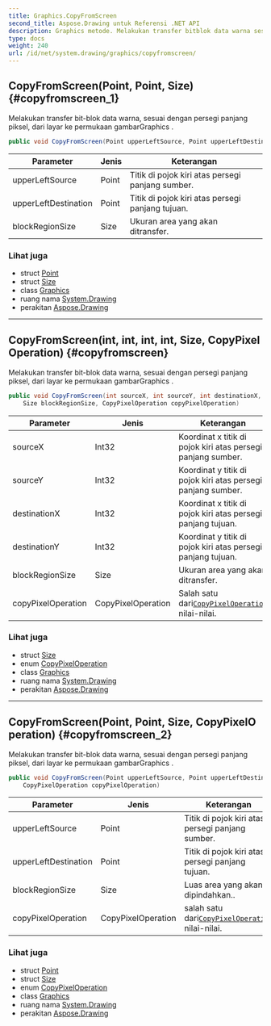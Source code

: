 ```yaml
---
title: Graphics.CopyFromScreen
second_title: Aspose.Drawing untuk Referensi .NET API
description: Graphics metode. Melakukan transfer bitblok data warna sesuai dengan persegi panjang piksel dari layar ke permukaan gambarGraphics .
type: docs
weight: 240
url: /id/net/system.drawing/graphics/copyfromscreen/
---
```

## CopyFromScreen(Point, Point, Size) {#copyfromscreen_1}

Melakukan transfer bit-blok data warna, sesuai dengan persegi panjang piksel, dari layar ke permukaan gambarGraphics .

```csharp
public void CopyFromScreen(Point upperLeftSource, Point upperLeftDestination, Size blockRegionSize)
```

| Parameter | Jenis | Keterangan |
| --- | --- | --- |
| upperLeftSource | Point | Titik di pojok kiri atas persegi panjang sumber. |
| upperLeftDestination | Point | Titik di pojok kiri atas persegi panjang tujuan. |
| blockRegionSize | Size | Ukuran area yang akan ditransfer. |

### Lihat juga

* struct [Point](../../point/)
* struct [Size](../../size/)
* class [Graphics](../)
* ruang nama [System.Drawing](../../graphics/)
* perakitan [Aspose.Drawing](../../../)

---

## CopyFromScreen(int, int, int, int, Size, CopyPixelOperation) {#copyfromscreen}

Melakukan transfer bit-blok data warna, sesuai dengan persegi panjang piksel, dari layar ke permukaan gambarGraphics .

```csharp
public void CopyFromScreen(int sourceX, int sourceY, int destinationX, int destinationY, 
    Size blockRegionSize, CopyPixelOperation copyPixelOperation)
```

| Parameter | Jenis | Keterangan |
| --- | --- | --- |
| sourceX | Int32 | Koordinat x titik di pojok kiri atas persegi panjang sumber. |
| sourceY | Int32 | Koordinat y titik di pojok kiri atas persegi panjang sumber. |
| destinationX | Int32 | Koordinat x titik di pojok kiri atas persegi panjang tujuan. |
| destinationY | Int32 | Koordinat y titik di pojok kiri atas persegi panjang tujuan. |
| blockRegionSize | Size | Ukuran area yang akan ditransfer. |
| copyPixelOperation | CopyPixelOperation | Salah satu dari[`CopyPixelOperation`](../../copypixeloperation/) nilai-nilai. |

### Lihat juga

* struct [Size](../../size/)
* enum [CopyPixelOperation](../../copypixeloperation/)
* class [Graphics](../)
* ruang nama [System.Drawing](../../graphics/)
* perakitan [Aspose.Drawing](../../../)

---

## CopyFromScreen(Point, Point, Size, CopyPixelOperation) {#copyfromscreen_2}

Melakukan transfer bit-blok data warna, sesuai dengan persegi panjang piksel, dari layar ke permukaan gambarGraphics .

```csharp
public void CopyFromScreen(Point upperLeftSource, Point upperLeftDestination, Size blockRegionSize, 
    CopyPixelOperation copyPixelOperation)
```

| Parameter | Jenis | Keterangan |
| --- | --- | --- |
| upperLeftSource | Point | Titik di pojok kiri atas persegi panjang sumber. |
| upperLeftDestination | Point | Titik di pojok kiri atas persegi panjang tujuan. |
| blockRegionSize | Size | Luas area yang akan dipindahkan.. |
| copyPixelOperation | CopyPixelOperation | salah satu dari[`CopyPixelOperation`](../../copypixeloperation/) nilai-nilai. |

### Lihat juga

* struct [Point](../../point/)
* struct [Size](../../size/)
* enum [CopyPixelOperation](../../copypixeloperation/)
* class [Graphics](../)
* ruang nama [System.Drawing](../../graphics/)
* perakitan [Aspose.Drawing](../../../)


